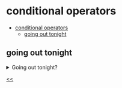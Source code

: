 # conditional operators

- [conditional operators](#conditional-operators)
  - [going out tonight](#going-out-tonight)
 
## going out tonight
<details>
<summary>Going out tonight?</summary>

### description
Imagine you want to go to the pub this evening but look too young. The pub staff knows nothing about your age, so now you must implement the age-checking procedure.

Set the value of `18` to the variable `age`. Set the condition of age checking to the `condition` variable: is your age less than 18 or not? If so, you must write in the console, `Sorry, but you are a minor`. If the age is over or equal to 18, the message is `That's ok. You can enter the pub`.

### solution
[is-legal.js](./is-legal.js)

</details>

[<<](../../../README.md)
<!--
:%s/\(Sample \(Input\|Output\) \d:\)\n\(.*\)/```\r\r**\1**\r```\3/gc
-->
